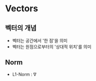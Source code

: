 # Vectors


## 벡터의 개념
- 벡터는 공간에서 '한 점'을 의미
- 벡터는 원점으로부터의 '상대적 위치'를 의미

## Norm
- L1-Norm : $\nabla$
